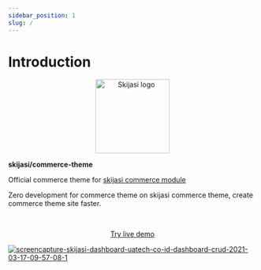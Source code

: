 ```yaml
---
sidebar_position: 1
slug: /
---
```


# Introduction

<p align="center">
  <a href="https://skijasi-docs.uatech.co.id/">
    <img src="img/skijasi-module-logo.png" width="150px" alt="Skijasi logo" />  
  </a>
  <p><b>skijasi/commerce-theme</b></p>
</p>

<p align="left">Official commerce theme for <a href="https://github.com/nadzorservera-croatia/skijasi">skijasi commerce module</a></p>
<p align="left">Zero development for commerce theme on skijasi commerce theme, create commerce theme site faster.</p>
<br />

<p align="center">
  <p align="center"><a href="https://skijasi-demo.uatech.co.id/post" target="_blank">Try live demo</a></p>
  <a href="https://skijasi-docs.uatech.co.id/">
    <img src="https://i.ibb.co/mTdhq0T/Screen-Shot-2021-12-08-at-22-47-51.png" alt="screencapture-skijasi-dashboard-uatech-co-id-dashboard-crud-2021-03-17-09-57-08-1" />
  </a>
</p>
